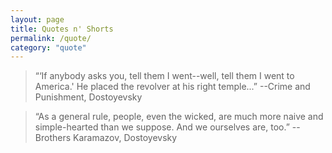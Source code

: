 ```yaml
---
layout: page
title: Quotes n' Shorts
permalink: /quote/
category: "quote"
---
```


> “‘If anybody asks you, tell them I went--well, tell them I went to America.' He placed the revolver at his right temple...”
--Crime and Punishment, Dostoyevsky

> “As a general rule, people, even the wicked, are much more naive and simple-hearted than we suppose. And we ourselves are, too.” 
--Brothers Karamazov, Dostoyevsky
